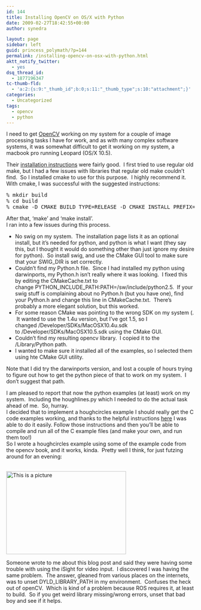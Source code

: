 ```yaml
---
id: 144
title: Installing OpenCV on OS/X with Python
date: 2009-02-27T18:42:55+00:00
author: synedra

layout: page
sidebar: left
guid: princess_polymath/?p=144
permalink: /installing-opencv-on-osx-with-python.html
aktt_notify_twitter:
  - yes
dsq_thread_id:
  - 1877196347
tc-thumb-fld:
  - 'a:2:{s:9:"_thumb_id";b:0;s:11:"_thumb_type";s:10:"attachment";}'
categories:
  - Uncategorized
tags:
  - opencv
  - python
---
```

I need to get [OpenCV](http://opencv.willowgarage.com/wiki/Welcome) working on my system for a couple of image processing tasks I have for work, and as with many complex software systems, it was somewhat difficult to get it working on my system, a macbook pro running Leopard (OS/X 10.5). 

<div>
</div>

<div>
  Their <a href="http://opencv.willowgarage.com/wiki/InstallGuide">installation instructions</a> were fairly good.  I first tried to use regular old make, but I had a few issues with libraries that regular old make couldn&#8217;t find.  So I installed cmake to use for this purpose.  I highly recommend it.
</div>

<div>
</div>

<div>
  With cmake, I was successful with the suggested instructions:
</div>

<div>
  <pre>% mkdir build
% cd build
% cmake -D CMAKE_BUILD_TYPE=RELEASE -D CMAKE_INSTALL_PREFIX=/usr/local -DBUILD_PYTHON_SUPPORT=ON ../
</pre>
</div>

<div>
</div>

<div>
  After that, &#8216;make&#8217; and &#8216;make install&#8217;.  
</div>

<div>
</div>

<div>
  I ran into a few issues during this process.
</div>

<div>
</div>

<div>
  <ul>
    <li>
      No swig on my system.  The installation page lists it as an optional install, but it&#8217;s needed for python, and python is what I want (they say this, but I thought it would do something other than just ignore my desire for python).  So install swig, and use the CMake GUI tool to make sure that your SWIG_DIR is set correctly.
    </li>
    <li>
      Couldn&#8217;t find my Python.h file.  Since I had installed my python using darwinports, my Python.h isn&#8217;t really where it was looking.  I fixed this by editing the CMakeCache.txt to change PYTHON_INCLUDE_PATH:PATH=/sw/include/python2.5.  If your swig stuff is complaining about no Python.h (but you have one), find your Python.h and change this line in CMakeCache.txt.  There&#8217;s probably a more elegant solution, but this worked.
    </li>
    <li>
      For some reason CMake was pointing to the wrong SDK on my system (.  It wanted to use the 1.4u version, but I&#8217;ve got 1.5, so I changed /Developer/SDKs/MacOSX10.4u.sdk to /Developer/SDKs/MacOSX10.5.sdk using the CMake GUI.
    </li>
    <li>
      Couldn&#8217;t find my resulting opencv library.  I copied it to the /Library/Python path.
    </li>
    <li>
      I wanted to make sure it installed all of the examples, so I selected them using hte CMake GUI utility.
    </li>
  </ul>
  
  <p>
    Note that I did try the darwinports version, and lost a couple of hours trying to figure out how to get the python piece of that to work on my system.  I don&#8217;t suggest that path.
  </p>
</div>

<div>
</div>

<div>
  I am pleased to report that now the python examples (at least) work on my system.  Including the houghlines.py which I needed to do the actual task ahead of me.  So, hurray.
</div>

<div>
</div>

<div>
  I decided that to implement a houghcircles example I should really get the C code examples working, and thanks to the helpful instructions <a href="http://wiki.nuigroup.com/Installing_OpenCV_on_Mac_OS_X">here</a> I was able to do it easily. Follow those instructions and then you&#8217;ll be able to compile and run all of the C example files (and make your own, and run them too!)
</div>

<div>
</div>

<div>
  So I wrote a houghcircles example using some of the example code from the opencv book, and it works, kinda.  Pretty well I think, for just futzing around for an evening:
</div>

<div>
</div>

<div>
  <span class="Apple-style-span" style="color: rgb(0, 0, 0); font-size: 14px; white-space: pre-wrap;"><br /></span>
</div>

<span class="mt-enclosure mt-enclosure-image" style="display: inline;"><img alt="This is a picture" alt="screenshot.jpg" src="princess_polymath/screenshot.jpg" width="320" height="222" class="mt-image-none" style="" /></span> 

<div>
</div>

<div>
  Someone wrote to me about this blog post and said they were having some trouble with using the iSight for video input.  I discovered I was having the same problem.  The answer, gleaned from various places on the internets, was to unset DYLD_LIBRARY_PATH in my environment.  Confuses the heck out of openCV.  Which is kind of a problem because ROS requires it, at least to build.  So if you get weird library missing/wrong errors, unset that bad boy and see if it helps.
</div>